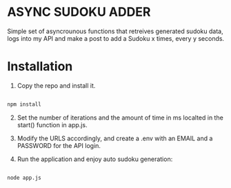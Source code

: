 # ASYNC SUDOKU ADDER 

Simple set of asyncrounous functions that retreives generated sudoku data, logs into my API and make a post to add a Sudoku x times, every y seconds.

# Installation

1. Copy the repo and install it.

```bash

npm install

```

2. Set the number of iterations and the amount of time in ms localted in the start() function in app.js.

3. Modify the URLS accordingly, and create a .env with an EMAIL and a PASSWORD for the API login.

4. Run the application and enjoy auto sudoku generation:

```bash

node app.js

```
